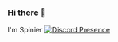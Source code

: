 ### Hi there 👋
I'm Spinier
[![Discord Presence](https://lanyard.cnrad.dev/api/818456196943970365)](https://discord.com/users/818456196943970365)
